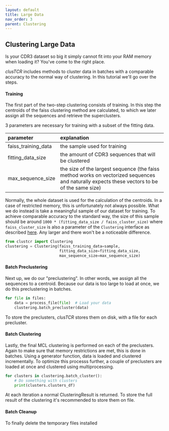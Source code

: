 ```yaml
---
layout: default 
title: Large Data 
nav_order: 3 
parent: Clustering
---
```


## Clustering Large Data

Is your CDR3 dataset so big it simply cannot fit into your RAM memory when loading it? You've come to the right place.

*clusTCR* includes methods to cluster data in batches with a comparable accuracy to the normal way of clustering. In
this tutorial we'll go over the steps.

#### Training

The first part of the two-step clustering consists of training. In this step the centroids of the faiss clustering
method are calculated, to which we later assign all the sequences and retrieve the superclusters.

3 parameters are necessary for training with a subset of the fitting data.

| parameter | explanation |
|:-------------|:------------------|
| faiss_training_data | the sample used for training |
| fitting_data_size | the amount of CDR3 sequences that will be clustered |
| max_sequence_size | the size of the largest sequence (the faiss method works on vectorized sequences and naturally expects these vectors to be of the same size) |

Normally, the whole dataset is used for the calculation of the centroids. In a case of restricted memory, this is
unfortunately not always possible. What we do instead is take a meaningful sample of our dataset for training. To
achieve comparable accuracy to the standard way, the size of this sample should be
around `1000 * (fitting_data_size / faiss_cluster_size)` where `faiss_cluster_size` is also a parameter of the `Clustering` interface as described [here](how-to-use). 
Any larger and there won't be a noticeable difference.


```python
from clustcr import Clustering
clustering = Clustering(faiss_training_data=sample,
                        fitting_data_size=fitting_data_size,
                        max_sequence_size=max_sequence_size)
```


#### Batch Preclustering

Next up, we do our "preclustering".
In other words, we assign all the sequences to a centroid.
Because our data is too large to load at once, we do this preclustering in batches.

```python
for file in files:
    data = process_file(file)  # Load your data
    clustering.batch_precluster(data)
```

To store the preclusters, *clusTCR* stores them on disk, with a file for each precluster.


#### Batch Clustering

Lastly, the final MCL clustering is performed on each of the preclusters.
Again to make sure that memory restrictions are met, this is done in batches.
Using a generator function, data is loaded and clustered incrementally.
To optimize this processs further, a couple of preclusters are loaded at once and clustered using multiprocessing.


```python
for clusters in clustering.batch_cluster():
    # Do something with clusters
    print(clusters.clusters_df)
```

At each iteration a normal ClusteringResult is returned.
To store the full result of the clustering it's recommended to store them on file.

#### Batch Cleanup

To finally delete the temporary files installed


